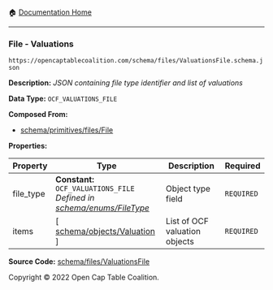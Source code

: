 :house: [Documentation Home](/README.md)

---

### File - Valuations

`https://opencaptablecoalition.com/schema/files/ValuationsFile.schema.json`

**Description:** _JSON containing file type identifier and list of valuations_

**Data Type:** `OCF_VALUATIONS_FILE`

**Composed From:**

- [schema/primitives/files/File](/docs/schema/primitives/files/File)

**Properties:**

| Property  | Type                                                                                                      | Description                   | Required   |
| --------- | --------------------------------------------------------------------------------------------------------- | ----------------------------- | ---------- |
| file_type | **Constant:** `OCF_VALUATIONS_FILE`</br>_Defined in [schema/enums/FileType](/docs/schema/enums/FileType)_ | Object type field             | `REQUIRED` |
| items     | [ [schema/objects/Valuation](/docs/schema/objects/Valuation) ]                                            | List of OCF valuation objects | `REQUIRED` |

**Source Code:** [schema/files/ValuationsFile](/schema/files/ValuationsFile.schema.json)

Copyright © 2022 Open Cap Table Coalition.
